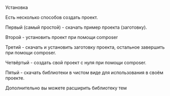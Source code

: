 Установка

Есть несколько способов создать проект.

Первый (самый простой) - скачать пример проекта (заготовку).

Второй - установить проект при помощи composer

Третий - скачать и установить заготовку проекта, остальное завершить при помощи composer.

Четвёртый - создать свой проект с нуля при помощи composer.

Пятый - скачать библиотеки в чистом виде для использования в своём проекте.

Дополнительно вы можете расширить библиотеку тем